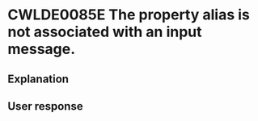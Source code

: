 # CWLDE0085E The property alias is not associated with an input message.

## Explanation

## User response
